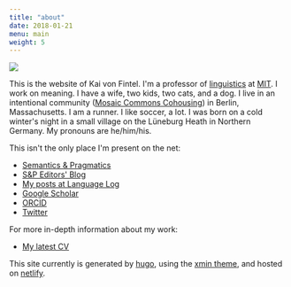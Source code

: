 ```yaml
---
title: "about"
date: 2018-01-21
menu: main
weight: 5
---
```


<img src="/images/kai.jpg" class="alignnone size-full wp-image-677" />

This is the website of Kai von Fintel. I'm a professor of [linguistics](http://mit.edu/linguistics) at [MIT](http://mit.edu/). I work on meaning. I have a wife, two kids, two cats, and a dog. I live in an intentional community ([Mosaic Commons Cohousing](http://mosaic-commons.org/)) in Berlin, Massachusetts. I am a runner. I like soccer, a lot. I was born on a cold winter's night in a small village on the Lüneburg Heath in Northern Germany. My pronouns are he/him/his.

This isn't the only place I'm present on the net:

* [Semantics & Pragmatics](http://semprag.org)
* [S&P Editors' Blog](http://blog.semprag.org)
* [My posts at Language Log](http://languagelog.ldc.upenn.edu/nll/?author=22)
* [Google Scholar](http://scholar.google.com/citations?user=C-YA164AAAAJ&hl=en)
* [ORCID](http://orcid.org/0000-0002-7912-4246)
* [Twitter](https://twitter.com/fintelkai)

For more in-depth information about my work:

* [My latest CV](https://mit.edu/fintel/cv.pdf)

This site currently is generated by [hugo](https://gohugo.io), using the [xmin theme](https://github.com/yihui/hugo-xmin), and hosted on [netlify](https://www.netlify.com).

